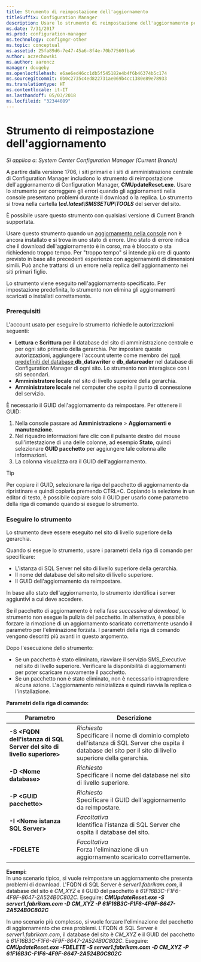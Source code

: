 ```yaml
---
title: Strumento di reimpostazione dell'aggiornamento
titleSuffix: Configuration Manager
description: Usare lo strumento di reimpostazione dell'aggiornamento per gli aggiornamenti nella console per System Center Configuration Manager.
ms.date: 7/31/2017
ms.prod: configuration-manager
ms.technology: configmgr-other
ms.topic: conceptual
ms.assetid: 25fa89d6-7e47-45a6-8f4e-70b77560fba6
author: aczechowski
ms.author: aaroncz
manager: dougeby
ms.openlocfilehash: e6ae6ed46cc1db5f545182e4b4f6b46374b5c174
ms.sourcegitcommit: 0b0c2735c4ed822731ae069b4cc1380e89e78933
ms.translationtype: HT
ms.contentlocale: it-IT
ms.lasthandoff: 05/03/2018
ms.locfileid: "32344089"
---
```

# <a name="update-reset-tool"></a>Strumento di reimpostazione dell'aggiornamento

*Si applica a: System Center Configuration Manager (Current Branch)*  


A partire dalla versione 1706, i siti primari e i siti di amministrazione centrale di Configuration Manager includono lo strumento di reimpostazione dell'aggiornamento di Configuration Manager, **CMUpdateReset.exe**. Usare lo strumento per correggere gli errori quando gli aggiornamenti nella console presentano problemi durante il download o la replica. Lo strumento si trova nella cartella ***\cd.latest\SMSSETUP\TOOLS*** del server del sito.

È possibile usare questo strumento con qualsiasi versione di Current Branch supportata.

Usare questo strumento quando un [aggiornamento nella console](/sccm/core/servers/manage/install-in-console-updates) non è ancora installato e si trova in uno stato di errore. Uno stato di errore indica che il download dell'aggiornamento è in corso, ma è bloccato o sta richiedendo troppo tempo. Per "troppo tempo" si intende più ore di quanto previsto in base alle precedenti esperienze con aggiornamenti di dimensioni simili. Può anche trattarsi di un errore nella replica dell'aggiornamento nei siti primari figlio.  

Lo strumento viene eseguito nell'aggiornamento specificato. Per impostazione predefinita, lo strumento non elimina gli aggiornamenti scaricati o installati correttamente.  

### <a name="prerequisites"></a>Prerequisiti
L'account usato per eseguire lo strumento richiede le autorizzazioni seguenti:
-   **Lettura** e **Scrittura** per il database del sito di amministrazione centrale e per ogni sito primario della gerarchia. Per impostare queste autorizzazioni, aggiungere l'account utente come membro dei [ruoli predefiniti del database ](/sql/relational-databases/security/authentication-access/database-level-roles#fixed-database-roles)**db_datawriter** e **db_datareader** nel database di Configuration Manager di ogni sito. Lo strumento non interagisce con i siti secondari.
-   **Amministratore locale** nel sito di livello superiore della gerarchia.
-   **Amministratore locale** nel computer che ospita il punto di connessione del servizio.

È necessario il GUID dell'aggiornamento da reimpostare. Per ottenere il GUID:
  1.   Nella console passare ad **Amministrazione** > **Aggiornamenti e manutenzione**.
  2.   Nel riquadro informazioni fare clic con il pulsante destro del mouse sull'intestazione di una delle colonne, ad esempio **Stato**, quindi selezionare **GUID pacchetto** per aggiungere tale colonna alle informazioni.
  3.   La colonna visualizza ora il GUID dell'aggiornamento.

> [!TIP]  
> Per copiare il GUID, selezionare la riga del pacchetto di aggiornamento da ripristinare e quindi copiarla premendo CTRL+C. Copiando la selezione in un editor di testo, è possibile copiare solo il GUID per usarlo come parametro della riga di comando quando si esegue lo strumento.

### <a name="run-the-tool"></a>Eseguire lo strumento    
Lo strumento deve essere eseguito nel sito di livello superiore della gerarchia.

Quando si esegue lo strumento, usare i parametri della riga di comando per specificare:
  -   L'istanza di SQL Server nel sito di livello superiore della gerarchia.
  -   Il nome del database del sito nel sito di livello superiore.
  -   Il GUID dell'aggiornamento da reimpostare.

In base allo stato dell'aggiornamento, lo strumento identifica i server aggiuntivi a cui deve accedere.   

Se il pacchetto di aggiornamento è nella fase *successiva al download*, lo strumento non esegue la pulizia del pacchetto. In alternativa, è possibile forzare la rimozione di un aggiornamento scaricato correttamente usando il parametro per l'eliminazione forzata. I parametri della riga di comando vengono descritti più avanti in questo argomento.

Dopo l'esecuzione dello strumento:
-   Se un pacchetto è stato eliminato, riavviare il servizio SMS_Executive nel sito di livello superiore. Verificare la disponibilità di aggiornamenti per poter scaricare nuovamente il pacchetto.
-   Se un pacchetto non è stato eliminato, non è necessario intraprendere alcuna azione. L'aggiornamento reinizializza e quindi riavvia la replica o l'installazione.

**Parametri della riga di comando:**  

| Parametro        |Descrizione                 |  
|------------------|----------------------------|  
|**-S &lt;FQDN dell'istanza di SQL Server del sito di livello superiore>** | *Richiesto* <br> Specificare il nome di dominio completo dell'istanza di SQL Server che ospita il database del sito per il sito di livello superiore della gerarchia.    |  
| **-D &lt;Nome database>**                        | *Richiesto* <br> Specificare il nome del database nel sito di livello superiore.  |  
| **-P &lt;GUID pacchetto>**                         | *Richiesto* <br> Specificare il GUID dell'aggiornamento da reimpostare.   |  
| **-I &lt;Nome istanza SQL Server>**             | *Facoltativa* <br> Identifica l'istanza di SQL Server che ospita il database del sito. |
| **-FDELETE**                              | *Facoltativa* <br> Forza l'eliminazione di un aggiornamento scaricato correttamente. |  
 **Esempi:**  
 In uno scenario tipico, si vuole reimpostare un aggiornamento che presenta problemi di download. L'FQDN di SQL Server è *server1.fabrikam.com*, il database del sito è *CM_XYZ* e il GUID del pacchetto è *61F16B3C-F1F6-4F9F-8647-2A524B0C802C*.  Eseguire: ***CMUpdateReset.exe -S server1.fabrikam.com -D CM_XYZ -P 61F16B3C-F1F6-4F9F-8647-2A524B0C802C***

 In uno scenario più complesso, si vuole forzare l'eliminazione del pacchetto di aggiornamento che crea problemi. L'FQDN di SQL Server è *server1.fabrikam.com*, il database del sito è *CM_XYZ* e il GUID del pacchetto è *61F16B3C-F1F6-4F9F-8647-2A524B0C802C*.  Eseguire: ***CMUpdateReset.exe  -FDELETE -S server1.fabrikam.com -D CM_XYZ -P 61F16B3C-F1F6-4F9F-8647-2A524B0C802C***
